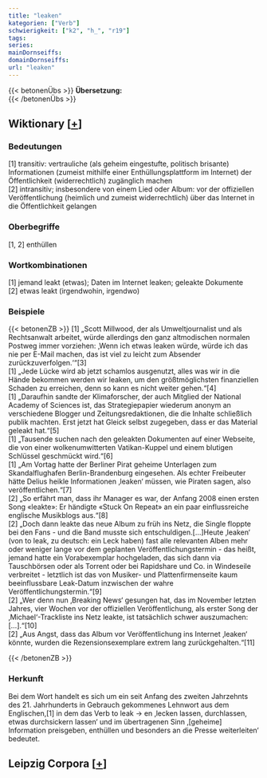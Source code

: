 ```yaml
---
title: "leaken"
kategorien: ["Verb"]
schwierigkeit: ["k2", "h_", "r19"]
tags:
series:
mainDornseiffs:
domainDornseiffs:
url: "leaken"
---
```


{{< betonenÜbs >}}
**Übersetzung:**  
{{< /betonenÜbs >}}

## Wiktionary [[+](https://de.wiktionary.org/wiki/leaken)]

### Bedeutungen
[1] transitiv: vertrauliche (als geheim eingestufte, politisch brisante) Informationen (zumeist mithilfe einer Enthüllungsplattform im Internet) der Öffentlichkeit (widerrechtlich) zugänglich machen  
[2] intransitiv; insbesondere von einem Lied oder Album: vor der offiziellen Veröffentlichung (heimlich und zumeist widerrechtlich) über das Internet in die Öffentlichkeit gelangen  

### Oberbegriffe
[1, 2] enthüllen  

### Wortkombinationen
[1] jemand leakt (etwas); Daten im Internet leaken; geleakte Dokumente  
[2] etwas leakt (irgendwohin, irgendwo)  

### Beispiele
{{< betonenZB >}}
[1] „Scott Millwood, der als Umweltjournalist und als Rechtsanwalt arbeitet, würde allerdings den ganz altmodischen normalen Postweg immer vorziehen: ‚Wenn ich etwas leaken würde, würde ich das nie per E-Mail machen, das ist viel zu leicht zum Absender zurückzuverfolgen.‘“[3]  
[1] „Jede Lücke wird ab jetzt schamlos ausgenutzt, alles was wir in die Hände bekommen werden wir leaken, um den größtmöglichsten finanziellen Schaden zu erreichen, denn so kann es nicht weiter gehen.“[4]  
[1] „Daraufhin sandte der Klimaforscher, der auch Mitglied der National Academy of Sciences ist, das Strategiepapier wiederum anonym an verschiedene Blogger und Zeitungsredaktionen, die die Inhalte schließlich publik machten. Erst jetzt hat Gleick selbst zugegeben, dass er das Material geleakt hat.“[5]  
[1] „Tausende suchen nach den geleakten Dokumenten auf einer Webseite, die von einer wolkenumwitterten Vatikan-Kuppel und einem blutigen Schlüssel geschmückt wird.“[6]  
[1] „Am Vortag hatte der Berliner Pirat geheime Unterlagen zum Skandalflughafen Berlin-Brandenburg eingesehen. Als echter Freibeuter hätte Delius heikle Informationen ‚leaken‘ müssen, wie Piraten sagen, also veröffentlichen.“[7]  
[2] „So erfährt man, dass ihr Manager es war, der Anfang 2008 einen ersten Song «leakte»: Er händigte «Stuck On Repeat» an ein paar einflussreiche englische Musikblogs aus.“[8]  
[2] „Doch dann leakte das neue Album zu früh ins Netz, die Single floppte bei den Fans - und die Band musste sich entschuldigen.[…]Heute ‚leaken‘ (von to leak, zu deutsch: ein Leck haben) fast alle relevanten Alben mehr oder weniger lange vor dem geplanten Veröffentlichungstermin - das heißt, jemand hatte ein Vorabexemplar hochgeladen, das sich dann via Tauschbörsen oder als Torrent oder bei Rapidshare und Co. in Windeseile verbreitet - letztlich ist das von Musiker- und Plattenfirmenseite kaum beeinflussbare Leak-Datum inzwischen der wahre Veröffentlichungstermin.“[9]  
[2] „Wer denn nun ‚Breaking News‘ gesungen hat, das im November letzten Jahres, vier Wochen vor der offiziellen Veröffentlichung, als erster Song der ‚Michael‘-Trackliste ins Netz leakte, ist tatsächlich schwer auszumachen:[…].“[10]  
[2] „Aus Angst, dass das Album vor Veröffentlichung ins Internet ‚leaken‘ könnte, wurden die Rezensionsexemplare extrem lang zurückgehalten.“[11]  

{{< /betonenZB >}}
### Herkunft
Bei dem Wort handelt es sich um ein seit Anfang des zweiten Jahrzehnts des 21. Jahrhunderts in Gebrauch gekommenes Lehnwort aus dem Englischen,[1] in dem das Verb to leak → en ‚lecken lassen, durchlassen, etwas durchsickern lassen‘ und im übertragenen Sinn ‚[geheime] Information preisgeben, enthüllen und besonders an die Presse weiterleiten‘ bedeutet.  


## Leipzig Corpora [[+](https://corpora.uni-leipzig.de/en/res?word=leaken&corpusId=deu_newscrawl-public_2018)]

